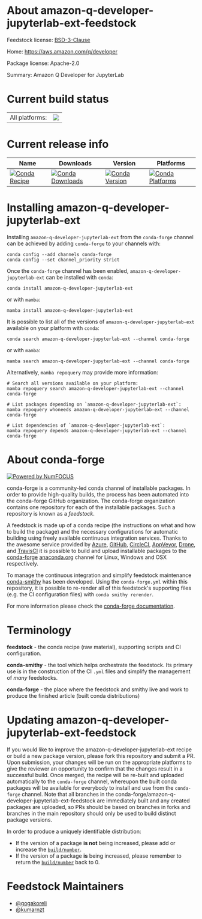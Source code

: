About amazon-q-developer-jupyterlab-ext-feedstock
=================================================

Feedstock license: [BSD-3-Clause](https://github.com/conda-forge/amazon-q-developer-jupyterlab-ext-feedstock/blob/main/LICENSE.txt)

Home: https://aws.amazon.com/q/developer

Package license: Apache-2.0

Summary: Amazon Q Developer for JupyterLab

Current build status
====================


<table><tr><td>All platforms:</td>
    <td>
      <a href="https://dev.azure.com/conda-forge/feedstock-builds/_build/latest?definitionId=22592&branchName=main">
        <img src="https://dev.azure.com/conda-forge/feedstock-builds/_apis/build/status/amazon-q-developer-jupyterlab-ext-feedstock?branchName=main">
      </a>
    </td>
  </tr>
</table>

Current release info
====================

| Name | Downloads | Version | Platforms |
| --- | --- | --- | --- |
| [![Conda Recipe](https://img.shields.io/badge/recipe-amazon--q--developer--jupyterlab--ext-green.svg)](https://anaconda.org/conda-forge/amazon-q-developer-jupyterlab-ext) | [![Conda Downloads](https://img.shields.io/conda/dn/conda-forge/amazon-q-developer-jupyterlab-ext.svg)](https://anaconda.org/conda-forge/amazon-q-developer-jupyterlab-ext) | [![Conda Version](https://img.shields.io/conda/vn/conda-forge/amazon-q-developer-jupyterlab-ext.svg)](https://anaconda.org/conda-forge/amazon-q-developer-jupyterlab-ext) | [![Conda Platforms](https://img.shields.io/conda/pn/conda-forge/amazon-q-developer-jupyterlab-ext.svg)](https://anaconda.org/conda-forge/amazon-q-developer-jupyterlab-ext) |

Installing amazon-q-developer-jupyterlab-ext
============================================

Installing `amazon-q-developer-jupyterlab-ext` from the `conda-forge` channel can be achieved by adding `conda-forge` to your channels with:

```
conda config --add channels conda-forge
conda config --set channel_priority strict
```

Once the `conda-forge` channel has been enabled, `amazon-q-developer-jupyterlab-ext` can be installed with `conda`:

```
conda install amazon-q-developer-jupyterlab-ext
```

or with `mamba`:

```
mamba install amazon-q-developer-jupyterlab-ext
```

It is possible to list all of the versions of `amazon-q-developer-jupyterlab-ext` available on your platform with `conda`:

```
conda search amazon-q-developer-jupyterlab-ext --channel conda-forge
```

or with `mamba`:

```
mamba search amazon-q-developer-jupyterlab-ext --channel conda-forge
```

Alternatively, `mamba repoquery` may provide more information:

```
# Search all versions available on your platform:
mamba repoquery search amazon-q-developer-jupyterlab-ext --channel conda-forge

# List packages depending on `amazon-q-developer-jupyterlab-ext`:
mamba repoquery whoneeds amazon-q-developer-jupyterlab-ext --channel conda-forge

# List dependencies of `amazon-q-developer-jupyterlab-ext`:
mamba repoquery depends amazon-q-developer-jupyterlab-ext --channel conda-forge
```


About conda-forge
=================

[![Powered by
NumFOCUS](https://img.shields.io/badge/powered%20by-NumFOCUS-orange.svg?style=flat&colorA=E1523D&colorB=007D8A)](https://numfocus.org)

conda-forge is a community-led conda channel of installable packages.
In order to provide high-quality builds, the process has been automated into the
conda-forge GitHub organization. The conda-forge organization contains one repository
for each of the installable packages. Such a repository is known as a *feedstock*.

A feedstock is made up of a conda recipe (the instructions on what and how to build
the package) and the necessary configurations for automatic building using freely
available continuous integration services. Thanks to the awesome service provided by
[Azure](https://azure.microsoft.com/en-us/services/devops/), [GitHub](https://github.com/),
[CircleCI](https://circleci.com/), [AppVeyor](https://www.appveyor.com/),
[Drone](https://cloud.drone.io/welcome), and [TravisCI](https://travis-ci.com/)
it is possible to build and upload installable packages to the
[conda-forge](https://anaconda.org/conda-forge) [anaconda.org](https://anaconda.org/)
channel for Linux, Windows and OSX respectively.

To manage the continuous integration and simplify feedstock maintenance
[conda-smithy](https://github.com/conda-forge/conda-smithy) has been developed.
Using the ``conda-forge.yml`` within this repository, it is possible to re-render all of
this feedstock's supporting files (e.g. the CI configuration files) with ``conda smithy rerender``.

For more information please check the [conda-forge documentation](https://conda-forge.org/docs/).

Terminology
===========

**feedstock** - the conda recipe (raw material), supporting scripts and CI configuration.

**conda-smithy** - the tool which helps orchestrate the feedstock.
                   Its primary use is in the construction of the CI ``.yml`` files
                   and simplify the management of *many* feedstocks.

**conda-forge** - the place where the feedstock and smithy live and work to
                  produce the finished article (built conda distributions)


Updating amazon-q-developer-jupyterlab-ext-feedstock
====================================================

If you would like to improve the amazon-q-developer-jupyterlab-ext recipe or build a new
package version, please fork this repository and submit a PR. Upon submission,
your changes will be run on the appropriate platforms to give the reviewer an
opportunity to confirm that the changes result in a successful build. Once
merged, the recipe will be re-built and uploaded automatically to the
`conda-forge` channel, whereupon the built conda packages will be available for
everybody to install and use from the `conda-forge` channel.
Note that all branches in the conda-forge/amazon-q-developer-jupyterlab-ext-feedstock are
immediately built and any created packages are uploaded, so PRs should be based
on branches in forks and branches in the main repository should only be used to
build distinct package versions.

In order to produce a uniquely identifiable distribution:
 * If the version of a package **is not** being increased, please add or increase
   the [``build/number``](https://docs.conda.io/projects/conda-build/en/latest/resources/define-metadata.html#build-number-and-string).
 * If the version of a package **is** being increased, please remember to return
   the [``build/number``](https://docs.conda.io/projects/conda-build/en/latest/resources/define-metadata.html#build-number-and-string)
   back to 0.

Feedstock Maintainers
=====================

* [@gogakoreli](https://github.com/gogakoreli/)
* [@kumarnzt](https://github.com/kumarnzt/)


<!-- dummy commit to enable rerendering -->


